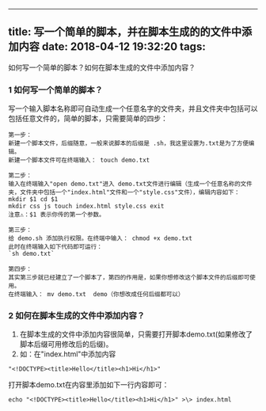 
---
title: 写一个简单的脚本，并在脚本生成的的文件中添加内容
date: 2018-04-12 19:32:20
tags:
---

如何写一个简单的脚本？如何在脚本生成的文件中添加内容？
<escape><!-- more --></escape>

### 1  如何写一个简单的脚本？

写一个输入脚本名称即可自动生成一个任意名字的文件夹，并且文件夹中包括可以包括任意文件的，简单的脚本，只需要简单的四步：
```   
第一步：
新建一个脚本文件，后缀随意，一般来说脚本的后缀是 .sh，我这里设置为.txt是为了方便编辑。
新建一个脚本文件可在终端输入： touch demo.txt

第二步：
输入在终端输入"open demo.txt"进入 demo.txt文件进行编辑（生成一个任意名称的文件夹，文件夹中包括一个"index.html"文件和一个"style.css"文件），编辑内容如下： mkdir $1 cd $1
mkdir css js touch index.html style.css exit
注意⚠️：$1 表示你传的第一个参数。

第三步：
给 demo.sh 添加执行权限。在终端中输入： chmod +x demo.txt  
此时在终端输入如下代码即可运行：  
`sh demo.txt`

第四步：
其实第三步就已经建立了一个脚本了，第四的作用是，如果你想修改这个脚本文件的后缀即可使用。
在终端输入： mv demo.txt  demo（你想改成任何后缀都可以）
```

### 2  如何在脚本生成的文件中添加内容？

1. 在脚本生成的文件中添加内容很简单，只需要打开脚本demo.txt(如果修改了脚本后缀可用修改后的后缀)。
2. 如：在"index.html"中添加内容
```
"<!DOCTYPE><title>Hello</title><h1>Hi</h1>"
```
打开脚本demo.txt在内容里添加如下一行内容即可：
```
echo "<!DOCTYPE><title>Hello</title><h1>Hi</h1>" >\> index.html
```